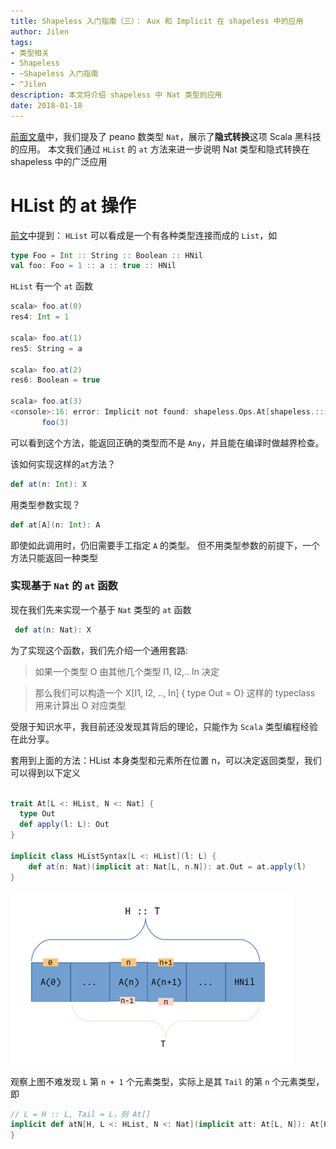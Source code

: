```yaml
---
title: Shapeless 入门指南（三）： Aux 和 Implicit 在 shapeless 中的应用
author: Jilen
tags:
- 类型相关
- Shapeless
- ~Shapeless 入门指南
- ^Jilen
description: 本文将介绍 shapeless 中 Nat 类型的应用
date: 2018-01-18
---
```


[前面文章](/2017/10/shapeless-2)中，我们提及了 peano 数类型 `Nat`，展示了**隐式转换**这项 Scala 黑科技的应用。
本文我们通过 `HList` 的 `at` 方法来进一步说明 Nat 类型和隐式转换在 shapeless 中的广泛应用

# HList 的 at 操作

[前文](/2017/09/shapeless-1)中提到： `HList` 可以看成是一个有各种类型连接而成的 `List`，如

```scala
type Foo = Int :: String :: Boolean :: HNil
val foo: Foo = 1 :: a :: true :: HNil
```


`HList` 有一个 `at` 函数

```scala
scala> foo.at(0)
res4: Int = 1

scala> foo.at(1)
res5: String = a

scala> foo.at(2)
res6: Boolean = true

scala> foo.at(3)
<console>:16: error: Implicit not found: shapeless.Ops.At[shapeless.::[Int,shapeless.::[String,shapeless.::[Boolean,shapeless.HNil]]], shapeless.Succ[shapeless.Succ[shapeless.Succ[shapeless._0]]]]. You requested to access an element at the position shapeless.Succ[shapeless.Succ[shapeless.Succ[shapeless._0]]], but the HList shapeless.::[Int,shapeless.::[String,shapeless.::[Boolean,shapeless.HNil]]] is too short.
       foo(3)

```

可以看到这个方法，能返回正确的类型而不是 `Any`，并且能在编译时做越界检查。

该如何实现这样的`at`方法？

```scala
def at(n: Int): X
```


用类型参数实现？

```scala
def at[A](n: Int): A
```

即使如此调用时，仍旧需要手工指定 `A` 的类型。
但不用类型参数的前提下，一个方法只能返回一种类型

### 实现基于 `Nat` 的 `at` 函数

现在我们先来实现一个基于 `Nat` 类型的 `at` 函数

```scala
 def at(n: Nat): X
```

为了实现这个函数，我们先介绍一个通用套路:

> 如果一个类型 O 由其他几个类型 I1, I2,.. In 决定

> 那么我们可以构造一个 X[I1, I2, .., In] { type Out = O} 这样的 typeclass 用来计算出 O 对应类型

受限于知识水平，我目前还没发现其背后的理论，只能作为 `Scala` 类型编程经验在此分享。

套用到上面的方法：HList 本身类型和元素所在位置 n，可以决定返回类型，我们可以得到以下定义

```scala

trait At[L <: HList, N <: Nat] {
  type Out
  def apply(l: L): Out
}

implicit class HListSyntax[L <: HList](l: L) {
    def at(n: Nat)(implicit at: Nat[L, n.N]): at.Out = at.apply(l)
}
```

![at](/images/2018/02/shapeless-at.png)

观察上图不难发现 `L` 第 `n + 1` 个元素类型，实际上是其 `Tail` 的第 `n` 个元素类型，即

```scala
// L = H :: L, Tail = L，则 At[]
implicit def atN[H, L <: HList, N <: Nat](implicit att: At[L, N]): At[H :: L, Succ[N]] = {
}
```

